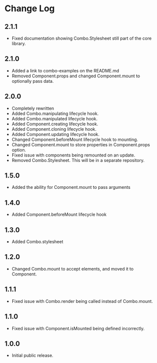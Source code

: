 # Change Log

## 2.1.1

* Fixed documentation showing Combo.Stylesheet still part of the core library.

## 2.1.0

* Added a link to combo-examples on the README.md 
* Removed Component.props and changed Component.mount to optionally pass data.

## 2.0.0

* Completely rewritten
* Added Combo.manipulating lifecycle hook.
* Added Combo.manipulated lifecycle hook.
* Added Component.creating lifecycle hook.
* Added Component.cloning lifecycle hook.
* Added Component.updating lifecycle hook.
* Changed Component.beforeMount lifecycle hook to mounting.
* Changed Component.mount to store properties in Component.props option.
* Fixed issue with components being remounted on an update.
* Removed Combo.Stylesheet. This will be in a separate repository.

## 1.5.0

* Added the ability for Component.mount to pass arguments

## 1.4.0

* Added Component.beforeMount lifecycle hook

## 1.3.0

* Added Combo.stylesheet

## 1.2.0

* Changed Combo.mount to accept elements, and moved it to Component.

## 1.1.1

* Fixed issue with Combo.render being called instead of Combo.mount.

## 1.1.0

* Fixed issue with Component.isMounted being defined incorrectly.

## 1.0.0

* Initial public release.


